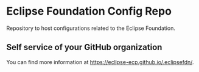 # Eclipse Foundation Config Repo

Repository to host configurations related to the Eclipse Foundation.

## Self service of your GitHub organization

You can find more information at <https://eclipse-ecp.github.io/.eclipsefdn/>.
